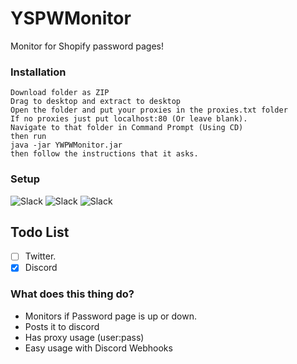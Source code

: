# YSPWMonitor
Monitor for Shopify password pages!

### Installation

```
Download folder as ZIP
Drag to desktop and extract to desktop
Open the folder and put your proxies in the proxies.txt folder
If no proxies just put localhost:80 (Or leave blank).
Navigate to that folder in Command Prompt (Using CD)
then run
java -jar YWPWMonitor.jar
then follow the instructions that it asks.
```

### Setup

![Slack](https://i.gyazo.com/f085ba1bcfb1bd011dcd28bc499773dc.png)
![Slack](https://i.gyazo.com/1803db50e5144ced9a5b81431a36aaaf.png)
![Slack](https://i.gyazo.com/843431e914454aea36edd1ba368f7667.png)



## Todo List
- [ ] Twitter.
- [x] Discord

### What does this thing do?
- Monitors if Password page is up or down.
- Posts it to discord
- Has proxy usage (user:pass)
- Easy usage with Discord Webhooks
